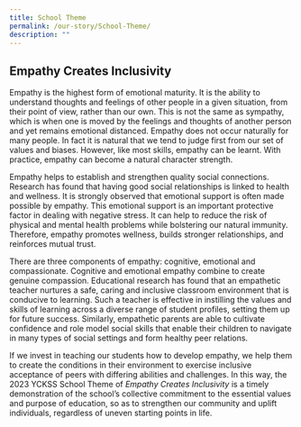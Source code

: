 ```yaml
---
title: School Theme
permalink: /our-story/School-Theme/
description: ""
---
```

## **Empathy Creates Inclusivity**

Empathy is the highest form of emotional maturity. It is the ability to understand thoughts and feelings of other people in a given situation, from their point of view, rather than our own. This is not the same as sympathy, which is when one is moved by the feelings and thoughts of another person and yet remains emotional distanced. Empathy does not occur naturally for many people. In fact it is natural that we tend to judge first from our set of values and biases. However, like most skills, empathy can be learnt. With practice, empathy can become a natural character strength.

Empathy helps to establish and strengthen quality social connections. Research has found that having good social relationships is linked to health and wellness. It is strongly observed that emotional support is often made possible by empathy. This emotional support is an important protective factor in dealing with negative stress. It can help to reduce the risk of physical and mental health problems while bolstering our natural immunity. Therefore, empathy promotes wellness, builds stronger relationships, and reinforces mutual trust.

There are three components of empathy: cognitive, emotional and compassionate. Cognitive and emotional empathy combine to create genuine compassion. Educational research has found that an empathetic teacher nurtures a safe, caring and inclusive classroom environment that is conducive to learning. Such a teacher is effective in instilling the values and skills of learning across a diverse range of student profiles, setting them up for future success. Similarly, empathetic parents are able to cultivate confidence and role model social skills that enable their children to navigate in many types of social settings and form healthy peer relations.

If we invest in teaching our students how to develop empathy, we help them to create the conditions in their environment to exercise inclusive acceptance of peers with differing abilities and challenges. In this way, the 2023 YCKSS School Theme of _Empathy Creates Inclusivity_ is a timely demonstration of the school’s collective commitment to the essential values and purpose of education, so as to strengthen our community and uplift individuals, regardless of uneven starting points in life.